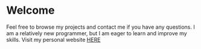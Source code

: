 # Welcome

Feel free to browse my projects and contact me if you have any questions.
I am a relatively new programmer, but I am eager to learn and improve my skills.
Visit my personal website [HERE](https://drakeafk.io)
